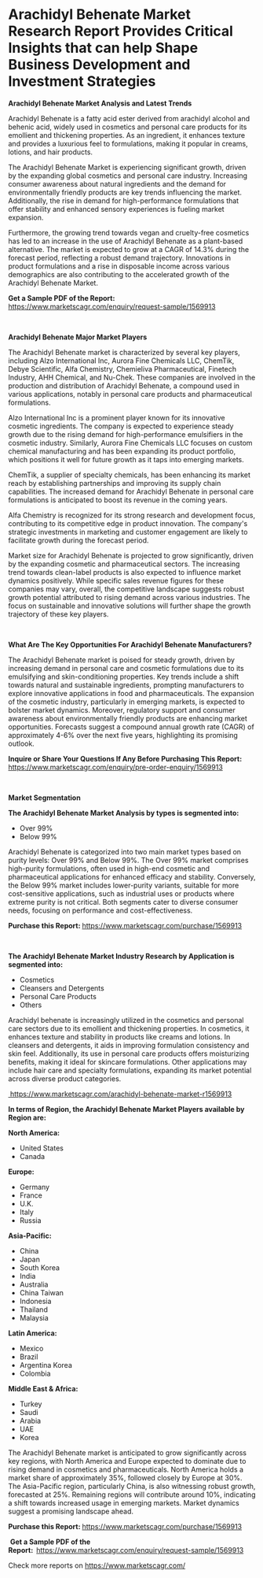 <p><h1>Arachidyl Behenate Market Research Report Provides Critical Insights that can help Shape Business Development and Investment Strategies</h1></p><p><strong>Arachidyl Behenate Market Analysis and Latest Trends</strong></p>
<p><p>Arachidyl Behenate is a fatty acid ester derived from arachidyl alcohol and behenic acid, widely used in cosmetics and personal care products for its emollient and thickening properties. As an ingredient, it enhances texture and provides a luxurious feel to formulations, making it popular in creams, lotions, and hair products.</p><p>The Arachidyl Behenate Market is experiencing significant growth, driven by the expanding global cosmetics and personal care industry. Increasing consumer awareness about natural ingredients and the demand for environmentally friendly products are key trends influencing the market. Additionally, the rise in demand for high-performance formulations that offer stability and enhanced sensory experiences is fueling market expansion.</p><p>Furthermore, the growing trend towards vegan and cruelty-free cosmetics has led to an increase in the use of Arachidyl Behenate as a plant-based alternative. The market is expected to grow at a CAGR of 14.3% during the forecast period, reflecting a robust demand trajectory. Innovations in product formulations and a rise in disposable income across various demographics are also contributing to the accelerated growth of the Arachidyl Behenate Market.</p></p>
<p><strong>Get a Sample PDF of the Report:&nbsp;</strong> <a href="https://www.marketscagr.com/enquiry/request-sample/1569913?utm_campaign=2008&utm_medium=2&utm_source=Github&utm_content=ia&utm_term=29122024&utm_id=arachidyl-behenate">https://www.marketscagr.com/enquiry/request-sample/1569913</a></p>
<p>&nbsp;</p>
<p><strong>Arachidyl Behenate Major Market Players</strong></p>
<p><p>The Arachidyl Behenate market is characterized by several key players, including Alzo International Inc, Aurora Fine Chemicals LLC, ChemTik, Debye Scientific, Alfa Chemistry, Chemieliva Pharmaceutical, Finetech Industry, AHH Chemical, and Nu-Chek. These companies are involved in the production and distribution of Arachidyl Behenate, a compound used in various applications, notably in personal care products and pharmaceutical formulations.</p><p>Alzo International Inc is a prominent player known for its innovative cosmetic ingredients. The company is expected to experience steady growth due to the rising demand for high-performance emulsifiers in the cosmetic industry. Similarly, Aurora Fine Chemicals LLC focuses on custom chemical manufacturing and has been expanding its product portfolio, which positions it well for future growth as it taps into emerging markets.</p><p>ChemTik, a supplier of specialty chemicals, has been enhancing its market reach by establishing partnerships and improving its supply chain capabilities. The increased demand for Arachidyl Behenate in personal care formulations is anticipated to boost its revenue in the coming years.</p><p>Alfa Chemistry is recognized for its strong research and development focus, contributing to its competitive edge in product innovation. The company's strategic investments in marketing and customer engagement are likely to facilitate growth during the forecast period.</p><p>Market size for Arachidyl Behenate is projected to grow significantly, driven by the expanding cosmetic and pharmaceutical sectors. The increasing trend towards clean-label products is also expected to influence market dynamics positively. While specific sales revenue figures for these companies may vary, overall, the competitive landscape suggests robust growth potential attributed to rising demand across various industries. The focus on sustainable and innovative solutions will further shape the growth trajectory of these key players.</p></p>
<p>&nbsp;</p>
<p><strong>What Are The Key Opportunities For Arachidyl Behenate Manufacturers?</strong></p>
<p><p>The Arachidyl Behenate market is poised for steady growth, driven by increasing demand in personal care and cosmetic formulations due to its emulsifying and skin-conditioning properties. Key trends include a shift towards natural and sustainable ingredients, prompting manufacturers to explore innovative applications in food and pharmaceuticals. The expansion of the cosmetic industry, particularly in emerging markets, is expected to bolster market dynamics. Moreover, regulatory support and consumer awareness about environmentally friendly products are enhancing market opportunities. Forecasts suggest a compound annual growth rate (CAGR) of approximately 4-6% over the next five years, highlighting its promising outlook.</p></p>
<p><strong>Inquire or Share Your Questions If Any Before Purchasing This Report:</strong> <a href="https://www.marketscagr.com/enquiry/pre-order-enquiry/1569913?utm_campaign=2008&utm_medium=2&utm_source=Github&utm_content=ia&utm_term=29122024&utm_id=arachidyl-behenate">https://www.marketscagr.com/enquiry/pre-order-enquiry/1569913</a></p>
<p>&nbsp;</p>
<p><strong>Market Segmentation</strong></p>
<p><strong>The Arachidyl Behenate Market Analysis by types is segmented into:</strong></p>
<p><ul><li>Over 99%</li><li>Below 99%</li></ul></p>
<p><p>Arachidyl Behenate is categorized into two main market types based on purity levels: Over 99% and Below 99%. The Over 99% market comprises high-purity formulations, often used in high-end cosmetic and pharmaceutical applications for enhanced efficacy and stability. Conversely, the Below 99% market includes lower-purity variants, suitable for more cost-sensitive applications, such as industrial uses or products where extreme purity is not critical. Both segments cater to diverse consumer needs, focusing on performance and cost-effectiveness.</p></p>
<p><strong>Purchase this Report:&nbsp;</strong><a href="https://www.marketscagr.com/purchase/1569913?utm_campaign=2008&utm_medium=2&utm_source=Github&utm_content=ia&utm_term=29122024&utm_id=arachidyl-behenate">https://www.marketscagr.com/purchase/1569913</a></p>
<p>&nbsp;</p>
<p><strong>The Arachidyl Behenate Market Industry Research by Application is segmented into:</strong></p>
<p><ul><li>Cosmetics</li><li>Cleansers and Detergents</li><li>Personal Care Products</li><li>Others</li></ul></p>
<p><p>Arachidyl behenate is increasingly utilized in the cosmetics and personal care sectors due to its emollient and thickening properties. In cosmetics, it enhances texture and stability in products like creams and lotions. In cleansers and detergents, it aids in improving formulation consistency and skin feel. Additionally, its use in personal care products offers moisturizing benefits, making it ideal for skincare formulations. Other applications may include hair care and specialty formulations, expanding its market potential across diverse product categories.</p></p>
<p><a href="https://www.marketscagr.com/arachidyl-behenate-market-r1569913?utm_campaign=2008&utm_medium=2&utm_source=Github&utm_content=ia&utm_term=29122024&utm_id=arachidyl-behenate">&nbsp;https://www.marketscagr.com/arachidyl-behenate-market-r1569913</a></p>
<p><strong>In terms of Region, the Arachidyl Behenate Market Players available by Region are:</strong></p>
<p>
    <p> <strong> North America: </strong>
        <ul>
            <li>United States</li>
            <li>Canada</li>
        </ul>
        </p> 
    <p> <strong> Europe: </strong>
        <ul>
            <li>Germany</li>
            <li>France</li>
            <li>U.K.</li>
            <li>Italy</li>
            <li>Russia</li>
        </ul>
        </p> 
    <p> <strong> Asia-Pacific: </strong>
        <ul>
            <li>China</li>
            <li>Japan</li>
            <li>South Korea</li>
            <li>India</li>
            <li>Australia</li>
            <li>China Taiwan</li>
            <li>Indonesia</li>
            <li>Thailand</li>
            <li>Malaysia</li>
        </ul>
        </p> 
    <p> <strong> Latin America: </strong>
        <ul>
            <li>Mexico</li>
            <li>Brazil</li>
            <li>Argentina Korea</li>
            <li>Colombia</li>
        </ul>
        </p> 
    <p> <strong> Middle East & Africa: </strong>
        <ul>
            <li>Turkey</li>
            <li>Saudi</li>
            <li>Arabia</li>
            <li>UAE</li>
            <li>Korea</li>
        </ul>
    </p>
    </p>
<p><p>The Arachidyl Behenate market is anticipated to grow significantly across key regions, with North America and Europe expected to dominate due to rising demand in cosmetics and pharmaceuticals. North America holds a market share of approximately 35%, followed closely by Europe at 30%. The Asia-Pacific region, particularly China, is also witnessing robust growth, forecasted at 25%. Remaining regions will contribute around 10%, indicating a shift towards increased usage in emerging markets. Market dynamics suggest a promising landscape ahead.</p></p>
<p><strong>Purchase this Report: </strong><a href="https://www.marketscagr.com/purchase/1569913?utm_campaign=2008&utm_medium=2&utm_source=Github&utm_content=ia&utm_term=29122024&utm_id=arachidyl-behenate">https://www.marketscagr.com/purchase/1569913</a></p>
<p>&nbsp;<strong>Get a Sample PDF of the Report:&nbsp;&nbsp;</strong><a href="https://www.marketscagr.com/enquiry/request-sample/1569913?utm_campaign=2008&utm_medium=2&utm_source=Github&utm_content=ia&utm_term=29122024&utm_id=arachidyl-behenate">https://www.marketscagr.com/enquiry/request-sample/1569913</a></p>
<p><strong></strong></p>
<p>Check more reports on <a href="https://www.marketscagr.com/?utm_campaign=2008&utm_medium=2&utm_source=Github&utm_content=ia&utm_term=29122024&utm_id=arachidyl-behenate">https://www.marketscagr.com/</a></p>